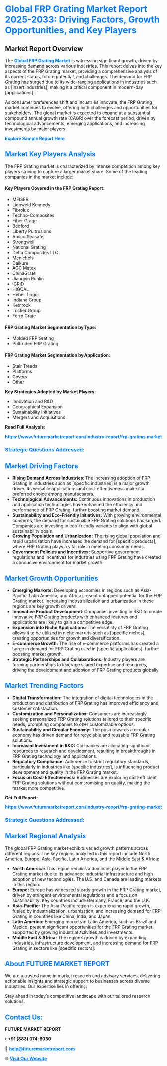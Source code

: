 <h1 style="color: #007BFF;">Global FRP Grating Market Report 2025-2033: Driving Factors, Growth Opportunities, and Key Players</h1>

<section id="overview">
<h2>Market Report Overview</h2>
<p>The <a href="https://www.futuremarketreport.com/industry-report/frp-grating-market" style="color: #007BFF; text-decoration: none;"><strong>Global FRP Grating Market</strong></a> is witnessing significant growth, driven by increasing demand across various industries. This report delves into the key aspects of the FRP Grating market, providing a comprehensive analysis of its current status, future potential, and challenges. The demand for FRP Grating has surged due to its wide-ranging applications in industries such as [insert industries], making it a critical component in modern-day [applications].</p>
<p>As consumer preferences shift and industries innovate, the FRP Grating market continues to evolve, offering both challenges and opportunities for stakeholders. The global market is expected to expand at a substantial compound annual growth rate (CAGR) over the forecast period, driven by technological advancements, emerging applications, and increasing investments by major players.</p>
</section>

<section id="overview">
<p><a href="https://www.futuremarketreport.com/request-sample/reportId=90575" style="color: #007BFF; text-decoration: none;"><strong>Explore Sample Report Here</strong></a></p>
</section>

<section id="key-players">
<h2 style="color: #007BFF;">Market Key Players Analysis</h2>
<p>The FRP Grating market is characterized by intense competition among key players striving to capture a larger market share. Some of the leading companies in the market include:</p>
<h4>Key Players Covered in the FRP Grating Report:</h4>
<ul><li>MEISER</li><li>Lionweld Kennedy</li><li>Fibrolux</li><li>Techno-Composites</li><li>Fiber Grage</li><li>Bedford</li><li>Liberty Pultrusions</li><li>Amico Seasafe</li><li>Strongwell</li><li>National Grating</li><li>Delta Composites LLC</li><li>Mcnichols</li><li>Daikure</li><li>AGC Matex</li><li>ChinaGrate</li><li>Jiangyin Runlin</li><li>iGRID</li><li>HIGOAL</li><li>Hebei Tingqi</li><li>Indiana Group</li><li>Kemrock</li><li>Locker Group</li><li>Ferro Grate</li></ul>
<h4>FRP Grating Market Segmentation by Type:</h4>
<ul><li>Molded FRP Grating</li><li>Pultruded FRP Grating</li></ul>

<h4>FRP Grating Market Segmentation by Application:</h4>
<ul><li>Stair Treads</li><li>Platforms</li><li>Covers</li><li>Other</li></ul>
<p><strong>Key Strategies Adopted by Market Players:</strong></p>
<ul>
<li>Innovation and R&D</li>
<li>Geographical Expansion</li>
<li>Sustainability Initiatives</li>
<li>Mergers and Acquisitions</li>
</ul>
</section>

<section>
<p><strong>Read Full Analysis: </strong></p><a href="https://www.futuremarketreport.com/industry-report/frp-grating-market" style="color: #007BFF; text-decoration: none;"><strong>https://www.futuremarketreport.com/industry-report/frp-grating-market</strong></a>
<h3 style="color: #007BFF;">Strategic Questions Addressed:</h3>
</section>

<section id="driving-factors">
<h2 style="color: #007BFF;">Market Driving Factors</h2>
<ul>
<li><strong>Rising Demand Across Industries:</strong> The increasing adoption of FRP Grating in industries such as [specific industries] is a major growth driver. Its versatile applications and cost-effectiveness make it a preferred choice among manufacturers.</li>
<li><strong>Technological Advancements:</strong> Continuous innovations in production and application technologies have enhanced the efficiency and performance of FRP Grating, further boosting market demand.</li>
<li><strong>Sustainability and Eco-Friendly Initiatives:</strong> With growing environmental concerns, the demand for sustainable FRP Grating solutions has surged. Companies are investing in eco-friendly variants to align with global sustainability goals.</li>
<li><strong>Growing Population and Urbanization:</strong> The rising global population and rapid urbanization have increased the demand for [specific products], where FRP Grating plays a vital role in meeting consumer needs.</li>
<li><strong>Government Policies and Incentives:</strong> Supportive government regulations and incentives for industries using FRP Grating have created a conducive environment for market growth.</li>
</ul>
</section>

<section id="growth-opportunities">
<h2 style="color: #007BFF;">Market Growth Opportunities</h2>
<ul>
<li><strong>Emerging Markets:</strong> Developing economies in regions such as Asia-Pacific, Latin America, and Africa present untapped potential for the FRP Grating market. Increasing industrialization and urbanization in these regions are key growth drivers.</li>
<li><strong>Innovative Product Development:</strong> Companies investing in R&D to create innovative FRP Grating products with enhanced features and applications are likely to gain a competitive edge.</li>
<li><strong>Expansion into Niche Applications:</strong> The versatility of FRP Grating allows it to be utilized in niche markets such as [specific niches], creating opportunities for growth and diversification.</li>
<li><strong>E-commerce Growth:</strong> The rise of e-commerce platforms has created a surge in demand for FRP Grating used in [specific applications], further boosting market growth.</li>
<li><strong>Strategic Partnerships and Collaborations:</strong> Industry players are forming partnerships to leverage shared expertise and resources, driving the development and adoption of FRP Grating products globally.</li>
</ul>
</section>

<section id="trending-factors">
<h2 style="color: #007BFF;">Market Trending Factors</h2>
<ul>
<li><strong>Digital Transformation:</strong> The integration of digital technologies in the production and distribution of FRP Grating has improved efficiency and customer satisfaction.</li>
<li><strong>Customization and Personalization:</strong> Consumers are increasingly seeking personalized FRP Grating solutions tailored to their specific needs, prompting companies to offer customizable options.</li>
<li><strong>Sustainability and Circular Economy:</strong> The push towards a circular economy has driven demand for recyclable and reusable FRP Grating solutions.</li>
<li><strong>Increased Investment in R&D:</strong> Companies are allocating significant resources to research and development, resulting in breakthroughs in FRP Grating technology and applications.</li>
<li><strong>Regulatory Compliance:</strong> Adherence to strict regulatory standards, particularly in industries like [specific industries], is influencing product development and quality in the FRP Grating market.</li>
<li><strong>Focus on Cost-Effectiveness:</strong> Businesses are exploring cost-efficient FRP Grating solutions without compromising on quality, making the market more competitive.</li>
</ul>
</section>

<section>
<p><strong>Get Full Report: </strong></p><a href="https://www.futuremarketreport.com/industry-report/frp-grating-market" style="color: #007BFF; text-decoration: none;"><strong>https://www.futuremarketreport.com/industry-report/frp-grating-market</strong></a>
<h3 style="color: #007BFF;">Strategic Questions Addressed:</h3>
</section>


<section id="regional-analysis">
<h2 style="color: #007BFF;">Market Regional Analysis</h2>
<p>The global FRP Grating market exhibits varied growth patterns across different regions. The key regions analyzed in this report include North America, Europe, Asia-Pacific, Latin America, and the Middle East & Africa:</p>
<ul>
<li><strong>North America:</strong> This region remains a dominant player in the FRP Grating market due to its advanced industrial infrastructure and high adoption of new technologies. The U.S. and Canada are leading markets in this region.</li>
<li><strong>Europe:</strong> Europe has witnessed steady growth in the FRP Grating market, driven by stringent environmental regulations and a focus on sustainability. Key countries include Germany, France, and the U.K.</li>
<li><strong>Asia-Pacific:</strong> The Asia-Pacific region is experiencing rapid growth, fueled by industrialization, urbanization, and increasing demand for FRP Grating in countries like China, India, and Japan.</li>
<li><strong>Latin America:</strong> Emerging markets in Latin America, such as Brazil and Mexico, present significant opportunities for the FRP Grating market, supported by growing industrial activities and investments.</li>
<li><strong>Middle East & Africa:</strong> The region’s growth is driven by expanding industries, infrastructure development, and increasing demand for FRP Grating in sectors like [specific sectors].</li>
</ul>
</section>

<footer>
<h2 style="color: #007BFF;">About FUTURE MARKET REPORT</h2>
<p>We are a trusted name in market research and advisory services, delivering actionable insights and strategic support to businesses across diverse industries. Our expertise lies in offering:</p>

<p>Stay ahead in today’s competitive landscape with our tailored research solutions.</p>

<h2 style="color: #007BFF;">Contact Us:</h2>
<p><strong>FUTURE MARKET REPORT</strong></p>
<p>📞 <strong>+91 (883) 074-8030</strong></p>
<p>📧 <strong><a href="mailto:help@futuremarketreport.com" style="color: #007BFF;">help@futuremarketreport.com</a></strong></p>
<p>🌐 <strong><a href="https://www.futuremarketreport.com/" style="color: #007BFF;">Visit Our Website</a></strong></p>
</footer>